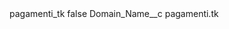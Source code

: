 <?xml version="1.0" encoding="UTF-8"?>
<CustomMetadata xmlns="http://soap.sforce.com/2006/04/metadata" xmlns:xsi="http://www.w3.org/2001/XMLSchema-instance" xmlns:xsd="http://www.w3.org/2001/XMLSchema">
    <label>pagamenti_tk</label>
    <protected>false</protected>
    <values>
        <field>Domain_Name__c</field>
        <value xsi:type="xsd:string">pagamenti.tk</value>
    </values>
</CustomMetadata>

